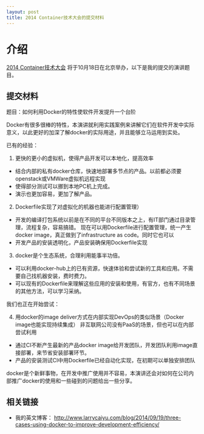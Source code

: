 ```yaml
---
layout: post
title: 2014 Container技术大会的提交材料
---
```


# 介绍 #

[2014 Container技术大会](http://con2.csdn.net/) 将于10月18日在北京举办，以下是我的提交的演讲题目。

## 提交材料 ##

题目：如何利用Docker的特性使软件开发提升一个台阶 

Docker有很多很棒的特性，本演讲就利用实践案例来讲解它们在软件开发中实际意义，以此更好的加深了解docker的实际用途，并且能够立马运用到实处。

已有的经验：

1. 更快的更小的虚拟机，使得产品开发可以本地化，提高效率
- 结合内部的私有docker仓库，快速地部署多节点的产品。以前都必须要openstack或VMWare虚拟机远程实现
- 使得部分测试可以挪到本地PC机上完成。
- 演示也更加容易，更加了解产品。

2. Dockerfile实现了对虚拟化的机器也能进行配置管理）
- 开发的编译打包系统以前是在不同的平台不同版本之上，有IT部门通过目录管理，流程复杂，容易搞错。
  现在可以用Dockerfile进行配置管理，统一产生docker image，真正做到了infrastructure as code。同时它也可以
- 开发产品的安装透明化，产品安装确保用Dockerfile实现

3. docker是个生态系统，合理利用能事半功倍。
- 可以利用docker-hub上的已有资源，快速体验和尝试新的工具和应用。不需要自己找机器安装，费时费力。
- 可以现有的Dockerfile来理解这些应用的安装和使用，有官方，也有不同场景的其他方法，可以学习采纳。

我们也正在开始尝试：

4. 用docker的image deliver方式在内部实现DevOps的类似场景（Docker image也能实现持续集成）
非互联网公司没有PaaS的场景，但也可以在内部尝试利用
- 通过CI不断产生最新的产品docker image给开发团队，开发团队利用image直接部署，来节省安装部署环节。
- 产品的安装测试CI中用Dockerfile已经自动化实现，在初期可以单独安排团队

docker是个新鲜事物，在开发中推广使用并不容易，本演讲还会对如何在公司内部推广docker的使用和一些碰到的问题给出一些分享。

## 相关链接 ##

* 我的英文博客： http://www.larrycaiyu.com/blog/2014/09/19/three-cases-using-docker-to-improve-development-efficiency/
